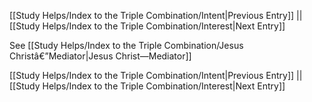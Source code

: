 [[Study Helps/Index to the Triple Combination/Intent|Previous Entry]]  ||  [[Study Helps/Index to the Triple Combination/Interest|Next Entry]]

 See [[Study Helps/Index to the Triple Combination/Jesus Christâ€”Mediator|Jesus Christ—Mediator]]

[[Study Helps/Index to the Triple Combination/Intent|Previous Entry]]  ||  [[Study Helps/Index to the Triple Combination/Interest|Next Entry]]